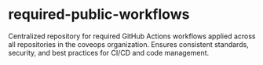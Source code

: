 # required-public-workflows
Centralized repository for required GitHub Actions workflows applied across all repositories in the coveops organization. Ensures consistent standards, security, and best practices for CI/CD and code management.
